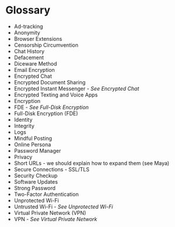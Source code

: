 Glossary
========

- Ad-tracking
- Anonymity
- Browser Extensions
- Censorship Circumvention
- Chat History
- Defacement
- Diceware Method
- Email Encryption
- Encrypted Chat
- Encrypted Document Sharing
- Encrypted Instant Messenger - *See Encrypted Chat*
- Encrypted Texting and Voice Apps
- Encryption
- FDE - *See Full-Disk Encryption*
- Full-Disk Encryption (FDE)
- Identity
- Integrity
- Logs
- Mindful Posting
- Online Persona
- Password Manager
- Privacy
- Short URLs - we should explain how to expand them (see Maya)
- Secure Connections - SSL/TLS
- Security Checkup
- Software Updates
- Strong Password
- Two-Factor Authentication
- Unprotected Wi-Fi
- Untrusted Wi-Fi - *See Unprotected Wi-Fi*
- Virtual Private Network (VPN)
- VPN - *See Virtual Private Network*


